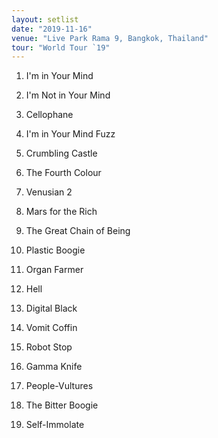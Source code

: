 ```yaml
---
layout: setlist
date: "2019-11-16"
venue: "Live Park Rama 9, Bangkok, Thailand"
tour: "World Tour `19"
---
```



 1. I'm in Your Mind

 2. I'm Not in Your Mind

 3. Cellophane

 4. I'm in Your Mind Fuzz

 5. Crumbling Castle

 6. The Fourth Colour

 7. Venusian 2

 8. Mars for the Rich

 9. The Great Chain of Being

10. Plastic Boogie

11. Organ Farmer

12. Hell

13. Digital Black

14. Vomit Coffin

15. Robot Stop

16. Gamma Knife

17. People-Vultures

18. The Bitter Boogie

19. Self-Immolate


